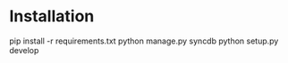 Installation
============
pip install -r requirements.txt
python manage.py syncdb
python setup.py develop
